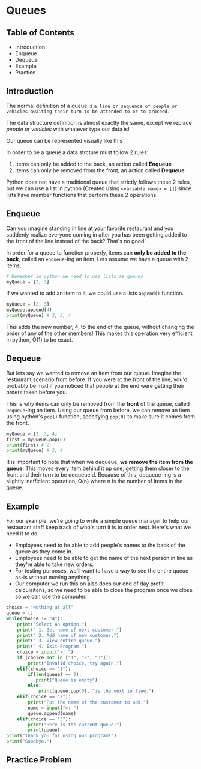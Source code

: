 # Queues
## Table of Contents
* Introduction
* Enqueue
* Dequeue
* Example
* Practice

## Introduction
The normal definition of a queue is ```a line or sequence of people or vehicles awaiting their turn to be attended to or to proceed.```

The data structure definition is almost exactly the same, except we replace *people or vehicles* with whatever type our data is! 

Our queue can be represented visually like this
<Insert a picture of a queue>

In order to be a queue a data strcture must follow 2 rules:
1. Items can only be added to the back, an action called **Enqueue**
2. Items can only be removed from the front, an action called **Dequeue**

Python does not have a traditional queue that strictly follows these 2 rules, but we can use a list in python (Created using `<variable name> = []`) since lists have member functions that perform these 2 operations.
## Enqueue
Can you imagine standing in line at your favorite restaurant and you suddenly realize everyone coming in after you has been getting added to the front of the line instead of the back? That's no good!

In order for a queue to function properly, items can **only be added to the back**, called an `enqueue`-ing an item. Lets assume we have a queue with 2 items:
```python
# Remember in python we need to use lists as queues
myQueue = [2, 3]
```

If we wanted to add an item to it, we could use a lists `append()` function.
```python
myQueue = [2, 3]
myQueue.append(4)
print(myQueue) # 2, 3, 4
```
This adds the new number, 4, to the end of the queue, without changing the order of any of the other members! This makes this operation very efficient in python, O(1) to be exact. 
## Dequeue
But lets say we wanted to remove an item from our queue. Imagine the restaurant scenario from before. If you were at the front of the line, you'd probably be mad if you noticed that people at the end were getting their orders taken before you.

This is why items can only be removed from the **front** of the queue, called `Dequeue`-ing an item.
Using our queue from before, we can remove an item using python's `pop()` function, specifying `pop(0)` to make sure it comes from the front.
```python
myQueue = [2, 3, 4]
first = myQueue.pop(0)
print(first) # 2
print(myQueue) # 3, 4
```
It is important to note that when we dequeue, **we remove the item from the queue**. This moves every item behind it up one, getting them closer to the front and their turn to be dequeue'd. Because of this, dequeue-ing is a slightly inefficient operation, O(n) where n is the number of items in the queue. 
## Example
For our example, we're going to write a simple queue manager to help our restaurant staff keep track of who's turn it is to order next. Here's what we need it to do:
* Employees need to be able to add people's names to the back of the queue as they come in.
* Employees need to be able to get the name of the next person in line as they're able to take new orders.
* For testing purposes, we'll want to have a way to see the entire queue as-is without moving anything.
* Our computer we run this on also does our end of day profit calculaitons, so we need to be able to close the program once we close so we can use the computer.

```python
choice = "Nothing at all"
queue = []
while(choice != "4"):
    print("Select an option:")
    print(" 1. Get name of next customer.")
    print(" 2. Add name of new customer.")
    print(" 3. View entire queue.")
    print(" 4. Exit Program.")
    choice = input(">: ")
    if (choice not in ["1", "2", "3"]):
        print("Invalid choice, try again.")
    elif(choice == "1"):
        if(len(queue) == 0):
           print("Queue is empty")
        else:
            print(queue.pop(0), "is the next in line.")
    elif(choice == "2"):
        print("Put the name of the customer to add.")
        name = input(">: ")
        queue.append(name)
    elif(choice == "3"):
        print("Here is the current queue:")
        print(queue)
print("Thank you for using our program!")
print("Goodbye.")
```

## Practice Problem